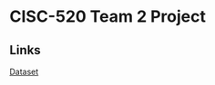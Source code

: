 # CISC-520 Team 2 Project

## Links
[Dataset](https://www.kaggle.com/new-york-city/nypd-motor-vehicle-collisions)
